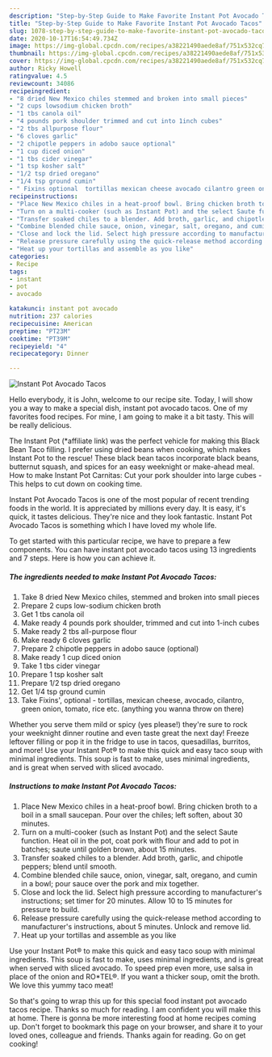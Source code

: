 ```yaml
---
description: "Step-by-Step Guide to Make Favorite Instant Pot Avocado Tacos"
title: "Step-by-Step Guide to Make Favorite Instant Pot Avocado Tacos"
slug: 1078-step-by-step-guide-to-make-favorite-instant-pot-avocado-tacos
date: 2020-10-17T16:54:49.734Z
image: https://img-global.cpcdn.com/recipes/a38221490aede8af/751x532cq70/instant-pot-avocado-tacos-recipe-main-photo.jpg
thumbnail: https://img-global.cpcdn.com/recipes/a38221490aede8af/751x532cq70/instant-pot-avocado-tacos-recipe-main-photo.jpg
cover: https://img-global.cpcdn.com/recipes/a38221490aede8af/751x532cq70/instant-pot-avocado-tacos-recipe-main-photo.jpg
author: Ricky Howell
ratingvalue: 4.5
reviewcount: 34086
recipeingredient:
- "8 dried New Mexico chiles stemmed and broken into small pieces"
- "2 cups lowsodium chicken broth"
- "1 tbs canola oil"
- "4 pounds pork shoulder trimmed and cut into 1inch cubes"
- "2 tbs allpurpose flour"
- "6 cloves garlic"
- "2 chipotle peppers in adobo sauce optional"
- "1 cup diced onion"
- "1 tbs cider vinegar"
- "1 tsp kosher salt"
- "1/2 tsp dried oregano"
- "1/4 tsp ground cumin"
- " Fixins optional  tortillas mexican cheese avocado cilantro green onion tomato rice etc anything you wanna throw on there"
recipeinstructions:
- "Place New Mexico chiles in a heat-proof bowl. Bring chicken broth to a boil in a small saucepan. Pour over the chiles; left soften, about 30 minutes."
- "Turn on a multi-cooker (such as Instant Pot) and the select Saute function. Heat oil in the pot, coat pork with flour and add to pot in batches; saute until golden brown, about 15 minutes."
- "Transfer soaked chiles to a blender. Add broth, garlic, and chipotle peppers; blend until smooth."
- "Combine blended chile sauce, onion, vinegar, salt, oregano, and cumin in a bowl; pour sauce over the pork and mix together."
- "Close and lock the lid. Select high pressure according to manufacturer&#39;s instructions; set timer for 20 minutes. Allow 10 to 15 minutes for pressure to build."
- "Release pressure carefully using the quick-release method according to manufacturer&#39;s instructions, about 5 minutes. Unlock and remove lid."
- "Heat up your tortillas and assemble as you like"
categories:
- Recipe
tags:
- instant
- pot
- avocado

katakunci: instant pot avocado 
nutrition: 237 calories
recipecuisine: American
preptime: "PT23M"
cooktime: "PT39M"
recipeyield: "4"
recipecategory: Dinner

---
```



![Instant Pot Avocado Tacos](https://img-global.cpcdn.com/recipes/a38221490aede8af/751x532cq70/instant-pot-avocado-tacos-recipe-main-photo.jpg)

Hello everybody, it is John, welcome to our recipe site. Today, I will show you a way to make a special dish, instant pot avocado tacos. One of my favorites food recipes. For mine, I am going to make it a bit tasty. This will be really delicious.

The Instant Pot (*affiliate link) was the perfect vehicle for making this Black Bean Taco filling. I prefer using dried beans when cooking, which makes Instant Pot to the rescue! These black bean tacos incorporate black beans, butternut squash, and spices for an easy weeknight or make-ahead meal. How to make Instant Pot Carnitas: Cut your pork shoulder into large cubes - This helps to cut down on cooking time.

Instant Pot Avocado Tacos is one of the most popular of recent trending foods in the world. It is appreciated by millions every day. It is easy, it's quick, it tastes delicious. They're nice and they look fantastic. Instant Pot Avocado Tacos is something which I have loved my whole life.


To get started with this particular recipe, we have to prepare a few components. You can have instant pot avocado tacos using 13 ingredients and 7 steps. Here is how you can achieve it.

<!--inarticleads1-->

##### The ingredients needed to make Instant Pot Avocado Tacos:

1. Take 8 dried New Mexico chiles, stemmed and broken into small pieces
1. Prepare 2 cups low-sodium chicken broth
1. Get 1 tbs canola oil
1. Make ready 4 pounds pork shoulder, trimmed and cut into 1-inch cubes
1. Make ready 2 tbs all-purpose flour
1. Make ready 6 cloves garlic
1. Prepare 2 chipotle peppers in adobo sauce (optional)
1. Make ready 1 cup diced onion
1. Take 1 tbs cider vinegar
1. Prepare 1 tsp kosher salt
1. Prepare 1/2 tsp dried oregano
1. Get 1/4 tsp ground cumin
1. Take  Fixins&#39;, optional - tortillas, mexican cheese, avocado, cilantro, green onion, tomato, rice etc. (anything you wanna throw on there)


Whether you serve them mild or spicy (yes please!) they&#39;re sure to rock your weeknight dinner routine and even taste great the next day! Freeze leftover filling or pop it in the fridge to use in tacos, quesadillas, burritos, and more! Use your Instant Pot® to make this quick and easy taco soup with minimal ingredients. This soup is fast to make, uses minimal ingredients, and is great when served with sliced avocado. 

<!--inarticleads2-->

##### Instructions to make Instant Pot Avocado Tacos:

1. Place New Mexico chiles in a heat-proof bowl. Bring chicken broth to a boil in a small saucepan. Pour over the chiles; left soften, about 30 minutes.
1. Turn on a multi-cooker (such as Instant Pot) and the select Saute function. Heat oil in the pot, coat pork with flour and add to pot in batches; saute until golden brown, about 15 minutes.
1. Transfer soaked chiles to a blender. Add broth, garlic, and chipotle peppers; blend until smooth.
1. Combine blended chile sauce, onion, vinegar, salt, oregano, and cumin in a bowl; pour sauce over the pork and mix together.
1. Close and lock the lid. Select high pressure according to manufacturer&#39;s instructions; set timer for 20 minutes. Allow 10 to 15 minutes for pressure to build.
1. Release pressure carefully using the quick-release method according to manufacturer&#39;s instructions, about 5 minutes. Unlock and remove lid.
1. Heat up your tortillas and assemble as you like


Use your Instant Pot® to make this quick and easy taco soup with minimal ingredients. This soup is fast to make, uses minimal ingredients, and is great when served with sliced avocado. To speed prep even more, use salsa in place of the onion and RO*TEL®. If you want a thicker soup, omit the broth. We love this yummy taco meat! 

So that's going to wrap this up for this special food instant pot avocado tacos recipe. Thanks so much for reading. I am confident you will make this at home. There is gonna be more interesting food at home recipes coming up. Don't forget to bookmark this page on your browser, and share it to your loved ones, colleague and friends. Thanks again for reading. Go on get cooking!
